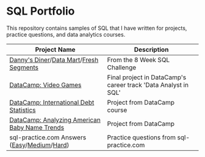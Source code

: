 # SQL Portfolio

This repository contains samples of SQL that I have written for projects, practice questions, and data analytics courses.

| Project Name    | Description |
| -------- | ------- |
| [Danny's Diner](https://github.com/luwoon/SQL-Portfolio/blob/main/8%20Week%20SQL%20Challenge:%20Danny's%20Diner.SQL)/[Data Mart](https://github.com/luwoon/SQL-Portfolio/blob/main/8%20Week%20SQL%20Challenge:%20Data%20Mart.SQL)/[Fresh Segments](https://github.com/luwoon/SQL-Portfolio/blob/main/8%20Week%20SQL%20Challenge%3A%20Fresh%20Segments.SQL) | From the 8 Week SQL Challenge |
| [DataCamp: Video Games](https://github.com/luwoon/SQL-Portfolio/blob/main/DataCamp:%20Video%20Games.ipynb) | Final project in DataCamp's career track 'Data Analyst in SQL' |
| [DataCamp: International Debt Statistics](https://github.com/luwoon/SQL-Portfolio/blob/main/DataCamp:%20International%20Debt%20Statistics.ipynb) | Project from DataCamp course |
| [DataCamp: Analyzing American Baby Name Trends](https://github.com/luwoon/SQL-Portfolio/blob/main/DataCamp:%20Analyzing%20American%20Baby%20Name%20Trends.ipynb) | Project from DataCamp |
| sql-practice.com Answers ([Easy](https://github.com/luwoon/SQL-Portfolio/blob/main/sql-practice.com%20Answers%20(Easy).SQL)/[Medium](https://github.com/luwoon/SQL-Portfolio/blob/main/sql-practice.com%20Answers%20(Medium).SQL)/[Hard](https://github.com/luwoon/SQL-Portfolio/blob/main/sql-practice.com%20Answers%20(Hard).SQL))  | Practice questions from sql-practice.com |
